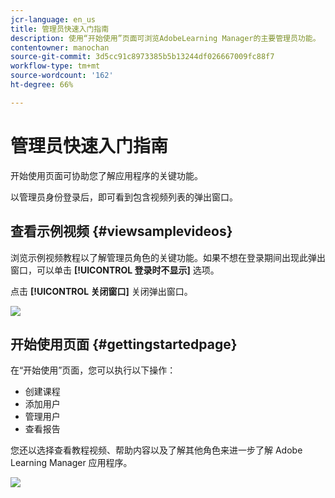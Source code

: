 ```yaml
---
jcr-language: en_us
title: 管理员快速入门指南
description: 使用“开始使用”页面可浏览AdobeLearning Manager的主要管理员功能。
contentowner: manochan
source-git-commit: 3d5cc91c8973385b5b13244df026667009fc88f7
workflow-type: tm+mt
source-wordcount: '162'
ht-degree: 66%

---
```




# 管理员快速入门指南

开始使用页面可协助您了解应用程序的关键功能。

以管理员身份登录后，即可看到包含视频列表的弹出窗口。

## 查看示例视频 {#viewsamplevideos}

浏览示例视频教程以了解管理员角色的关键功能。如果不想在登录期间出现此弹出窗口，可以单击 **[!UICONTROL 登录时不显示]** 选项。

点击 **[!UICONTROL 关闭窗口]** 关闭弹出窗口。

![](assets/welcome-videos-e1439961904106.png)

## 开始使用页面 {#gettingstartedpage}

在“开始使用”页面，您可以执行以下操作：

* 创建课程
* 添加用户
* 管理用户
* 查看报告

您还以选择查看教程视频、帮助内容以及了解其他角色来进一步了解 Adobe Learning Manager 应用程序。

![](assets/admin-landing-page-300x204.png)

